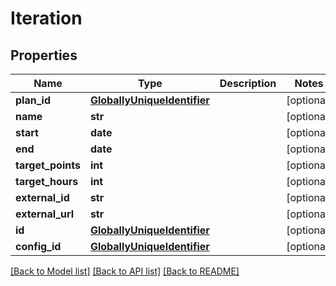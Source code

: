 # Iteration

## Properties
Name | Type | Description | Notes
------------ | ------------- | ------------- | -------------
**plan_id** | [**GloballyUniqueIdentifier**](GloballyUniqueIdentifier.md) |  | [optional] 
**name** | **str** |  | [optional] 
**start** | **date** |  | [optional] 
**end** | **date** |  | [optional] 
**target_points** | **int** |  | [optional] 
**target_hours** | **int** |  | [optional] 
**external_id** | **str** |  | [optional] 
**external_url** | **str** |  | [optional] 
**id** | [**GloballyUniqueIdentifier**](GloballyUniqueIdentifier.md) |  | [optional] 
**config_id** | [**GloballyUniqueIdentifier**](GloballyUniqueIdentifier.md) |  | [optional] 

[[Back to Model list]](../README.md#documentation-for-models) [[Back to API list]](../README.md#documentation-for-api-endpoints) [[Back to README]](../README.md)


